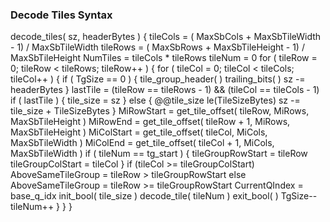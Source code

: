 ### Decode Tiles Syntax

<div class="syntax">
decode_tiles( sz, headerBytes ) {
    tileCols = ( MaxSbCols + MaxSbTileWidth - 1) / MaxSbTileWidth
    tileRows = ( MaxSbRows + MaxSbTileHeight - 1) / MaxSbTileHeight
    NumTiles = tileCols * tileRows
    tileNum = 0
    for ( tileRow = 0; tileRow < tileRows; tileRow++ ) {
        for ( tileCol = 0; tileCol < tileCols; tileCol++ ) {
            if ( TgSize == 0 ) {
                tile_group_header( )
                trailing_bits( )
                sz -= headerBytes
            }
            lastTile = (tileRow == tileRows - 1) && (tileCol == tileCols - 1)
            if ( lastTile ) {
                tile_size = sz
            } else {
                @@tile_size                                             le(TileSizeBytes)
                sz -= tile_size + TileSizeBytes
            }
            MiRowStart = get_tile_offset( tileRow, MiRows, MaxSbTileHeight )
            MiRowEnd = get_tile_offset( tileRow + 1, MiRows, MaxSbTileHeight )
            MiColStart = get_tile_offset( tileCol, MiCols, MaxSbTileWidth )
            MiColEnd = get_tile_offset( tileCol + 1, MiCols, MaxSbTileWidth )
            if ( tileNum == tg_start ) {
                tileGroupRowStart = tileRow
                tileGroupColStart = tileCol
            }
            if (tileCol >= tileGroupColStart)
                AboveSameTileGroup = tileRow > tileGroupRowStart
            else
                AboveSameTileGroup = tileRow >= tileGroupRowStart
            CurrentQIndex = base_q_idx
            init_bool( tile_size )
            decode_tile( tileNum )
            exit_bool( )
            TgSize--
            tileNum++
        }
    }
}
</div>
